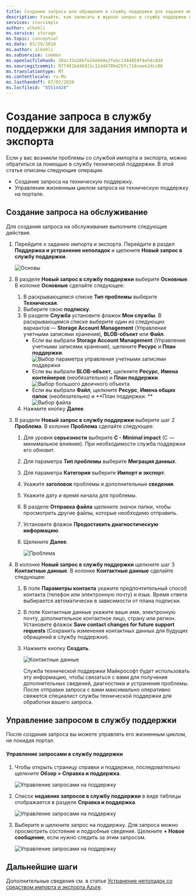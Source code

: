 ```yaml
---
title: Создание запроса или обращения в службу поддержки для задания импорта и экспорта Azure | Документация Майкрософт
description: Узнайте, как записать в журнал запрос в службу поддержки при возникновении проблем, связанных с заданием импорта и экспорта.
services: storsimple
author: alkohli
ms.service: storage
ms.topic: conceptual
ms.date: 03/29/2018
ms.author: alkohli
ms.subservice: common
ms.openlocfilehash: 20ac33a26bfe24eb60e2febc1344859f4e54cdd4
ms.sourcegitcommit: 877491bd46921c11dd478bd25fc718ceee2dcc08
ms.translationtype: MT
ms.contentlocale: ru-RU
ms.lasthandoff: 07/02/2020
ms.locfileid: "85514428"
---
```

# <a name="open-a-support-ticket-for-an-importexport-job"></a>Создание запроса в службу поддержки для задания импорта и экспорта

Если у вас возникли проблемы со службой импорта и экспорта, можно обратиться за помощью в службу технической поддержки. В этой статье описаны следующие операции.

* Создание запроса на техническую поддержку.
* Управление жизненным циклом запроса на техническую поддержку на портале.

## <a name="create-a-support-request"></a>Создание запроса на обслуживание

Для создания запроса на обслуживание выполните следующие действия.

1. Перейдите к заданию импорта и экспорта. Перейдите в раздел **Поддержка и устранение неполадок** и щелкните **Новый запрос в службу поддержки**.
     
    ![Основы](./media/storage-import-export-contact-microsoft-support/import-export-support1.png)
   
2. В разделе **Новый запрос в службу поддержки** выберите **Основные**. В колонке **Основные** сделайте следующее:
    
    1. В раскрывающемся списке **Тип проблемы** выберите **Техническая**.
    2. Выберите свою **подписку**.
    3. В разделе **Служба** установите флажок **Мои службы**. В раскрывающемся списке выберите один из следующих вариантов — **Storage Account Management** (Управление учетными записями хранения), **BLOB-объект** или **Файл**. 
        - Если вы выбрали **Storage Account Management** (Управление учетными записями хранения), щелкните **Ресурс** и **План поддержки**.
            ![Выбор параметра управления учетными записями поддержки](./media/storage-import-export-contact-microsoft-support/import-export-support3.png)
        - Если вы выбрали **BLOB-объект**, щелкните **Ресурс**, **Имена контейнеров** (необязательно) и **План поддержки**.
            ![Выбор большого двоичного объекта](./media/storage-import-export-contact-microsoft-support/import-export-support2.png)
        - Если вы выбрали **Файл**, щелкните **Ресурс**, **Имена общих папок** (необязательно) и **План поддержки. ** ![Выбор файла](./media/storage-import-export-contact-microsoft-support/import-export-support4.png)
    4. Нажмите кнопку **Далее**.

3. В разделе **Новый запрос в службу поддержки** выберите шаг 2 **Проблема**. В колонке **Проблема** сделайте следующее:
    
    1. Для уровня **серьезности** выберите **C - Minimal impact** (C — минимальное влияние). При необходимости служба поддержки его обновит.
    2. Для параметра **Тип проблемы** выберите **Миграция данных**.
    3. Для параметра **Категория** выберите **Импорт и экспорт**.
    4. Укажите **заголовок** проблемы и дополнительные **сведения**.
    5. Укажите дату и время начала для проблемы.
    6. В разделе **Отправка файла** щелкните значок папки, чтобы просмотреть другие файлы, которые необходимо отправить.
    7. Установите флажок **Предоставить диагностическую информацию**.
    8. Щелкните **Далее**.

       ![Проблема](./media/storage-import-export-contact-microsoft-support/import-export-support5.png)

4. В колонке **Новый запрос в службу поддержки** щелкните шаг 3 **Контактные данные**. В колонке **Контактные данные** сделайте следующее:

   1. В поле **Параметры контакта** укажите предпочтительный способ контакта (телефон или электронную почту) и язык. Время ответа выбирается автоматически в зависимости от плана подписки.
   2. В поле Контактные данные укажите ваше имя, электронную почту, дополнительное контактное лицо, страну или регион. Установите флажок **Save contact changes for future support requests** (Сохранить изменения контактных данных для будущих обращений в службу поддержки).
   3. Нажмите кнопку **Создать**.
   
       ![Контактные данные](./media/storage-import-export-contact-microsoft-support/import-export-support7.png)   

      Служба технической поддержки Майкрософт будет использовать эту информацию, чтобы связаться с вами для получения дополнительных сведений, диагностики и устранения проблемы.
      После отправки запроса с вами максимально оперативно свяжется специалист службы технической поддержки для обработки вашего запроса.

## <a name="manage-a-support-request"></a>Управление запросом в службу поддержки

После создания запроса вы можете управлять его жизненным циклом, не покидая портал.

#### <a name="to-manage-your-support-requests"></a>Управление запросами в службу поддержки

1. Чтобы открыть страницу справки и поддержки, последовательно щелкните **Обзор > Справка и поддержка**.

    ![Управление запросами на поддержку](./media/storage-import-export-contact-microsoft-support/manage-support-ticket2.png)   

2. Список **недавних запросов в службу поддержки** в виде таблицы отображается в разделе **Справка и поддержка**.

    ![Управление запросами на поддержку](./media/storage-import-export-contact-microsoft-support/manage-support-ticket1.png) 

3. Выберите и щелкните запрос на поддержку. Для запроса можно просмотреть состояние и подробные сведения. Щелкните **+ Новое сообщение**, если нужно следить за этим запросом.

    ![Управление запросами на поддержку](./media/storage-import-export-contact-microsoft-support/manage-support-ticket3.png) 


## <a name="next-steps"></a>Дальнейшие шаги

Дополнительные сведения см. в статье [Устранение неполадок со средством импорта и экспорта Azure](storage-import-export-tool-troubleshooting-v1.md).
